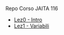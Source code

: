 Repo Corso JAITA 116
- [Lez0 - Intro](https://github.com/Milo-UI/JAITA116-javascript/tree/main/Lez0-intro)
- [Lez1 - Variabili](https://github.com/Milo-UI/JAITA116-javascript/tree/main/Lez1-variabili)
